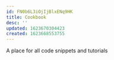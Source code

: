 ```yaml
---
id: FN0b6L3iOjIjBlxENq9HK
title: Cookbook
desc: ''
updated: 1623670304423
created: 1623668553755
---
```


A place for all code snippets and tutorials